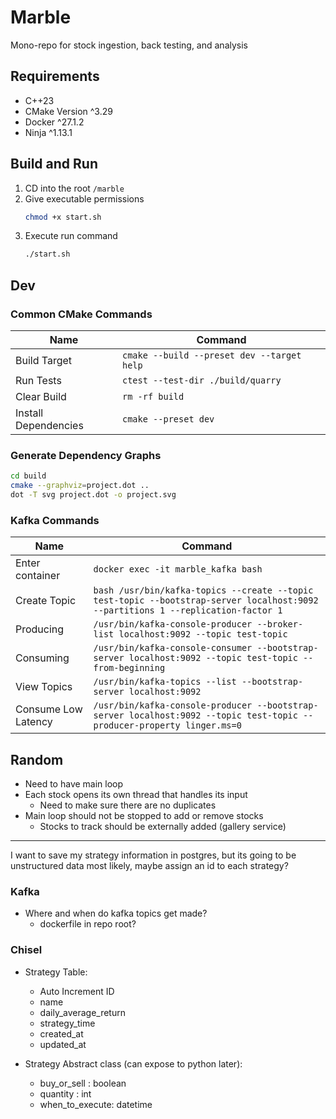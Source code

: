 # Marble

Mono-repo for stock ingestion, back testing, and analysis

## Requirements
- C++23
- CMake Version ^3.29
- Docker ^27.1.2
- Ninja ^1.13.1

## Build and Run
1. CD into the root `/marble`
2. Give executable permissions 
    ```bash
    chmod +x start.sh
    ```
3. Execute run command
    ```bash
    ./start.sh
    ```


## Dev


### Common CMake Commands
| Name    | Command |
| -------- | ------- |
| Build Target  |`cmake --build --preset dev --target help`   |
| Run Tests  |`ctest --test-dir ./build/quarry`   |
| Clear Build  |`rm -rf build`   |
| Install Dependencies  |`cmake --preset dev`   |

### Generate Dependency Graphs
```bash
cd build
cmake --graphviz=project.dot ..
dot -T svg project.dot -o project.svg
```





### Kafka Commands


| Name    | Command |
| -------- | ------- |
| Enter container  | `docker exec -it marble_kafka bash`   |
| Create Topic  | `bash /usr/bin/kafka-topics --create --topic test-topic --bootstrap-server localhost:9092 --partitions 1 --replication-factor 1`   |
| Producing  | `/usr/bin/kafka-console-producer --broker-list localhost:9092 --topic test-topic`   |
| Consuming | `/usr/bin/kafka-console-consumer --bootstrap-server localhost:9092 --topic test-topic --from-beginning`    |
| View Topics    | `/usr/bin/kafka-topics --list --bootstrap-server localhost:9092`    |
| Consume Low Latency    | `/usr/bin/kafka-console-producer --bootstrap-server localhost:9092 --topic test-topic --producer-property linger.ms=0`    |





## Random


- Need to have main loop
- Each stock opens its own thread that handles its input
  - Need to make sure there are no duplicates
- Main loop should not be stopped to add or remove stocks
  - Stocks to track should be externally added (gallery service)

---

I want to save my strategy information in postgres, but its going to be unstructured data most likely, maybe assign an id to each strategy?

### Kafka
- Where and when do kafka topics get made?
    - dockerfile in repo root?

### Chisel
- Strategy Table: 
    - Auto Increment ID
    - name
    - daily_average_return
    - strategy_time
    - created_at
    - updated_at

- Strategy Abstract class (can expose to python later):
    -  buy_or_sell : boolean
    -  quantity : int
    -  when_to_execute: datetime
